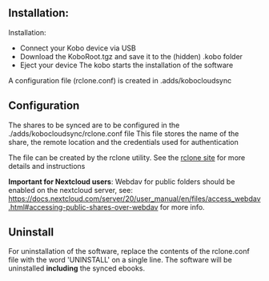 ## Installation:
Installation:
- Connect your Kobo device via USB
- Download the KoboRoot.tgz and save it to the (hidden) .kobo folder
- Eject your device
The kobo starts the installation of the software

A configuration file (rclone.conf) is created in .adds/kobocloudsync

## Configuration
The shares to be synced are to be configured in the ./adds/kobocloudsync/rclone.conf file
This file stores the name of the share, the remote location and the credentials used for authentication

The file can be created by the rclone utility. See the [rclone site](https://rclone.org/docs/) for more details and instructions

**Important for Nextcloud users**: Webdav for public folders should be enabled on the nextcloud server, see: https://docs.nextcloud.com/server/20/user_manual/en/files/access_webdav.html#accessing-public-shares-over-webdav for more info.

## Uninstall
For uninstallation of the software, replace the contents of the rclone.conf file with the word 'UNINSTALL' on a single line.
The software will be uninstalled **including** the synced ebooks.
